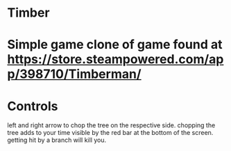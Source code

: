 # Timber

# Simple game clone of game found at https://store.steampowered.com/app/398710/Timberman/

# Controls
left and right arrow to chop the tree on the respective side.  chopping the tree adds to your time visible by the red bar at the bottom of the screen.
getting hit by a branch will kill you.